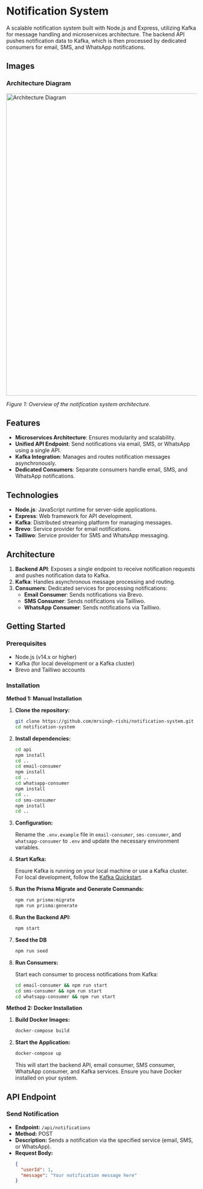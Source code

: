# Notification System

A scalable notification system built with Node.js and Express, utilizing Kafka for message handling and microservices architecture. The backend API pushes notification data to Kafka, which is then processed by dedicated consumers for email, SMS, and WhatsApp notifications.

## Images

### Architecture Diagram

<img src="https://github.com/user-attachments/assets/6944f702-6b73-4032-8031-e766980742ad" alt="Architecture Diagram" width="800"/>

*Figure 1: Overview of the notification system architecture.*

## Features

- **Microservices Architecture**: Ensures modularity and scalability.
- **Unified API Endpoint**: Send notifications via email, SMS, or WhatsApp using a single API.
- **Kafka Integration**: Manages and routes notification messages asynchronously.
- **Dedicated Consumers**: Separate consumers handle email, SMS, and WhatsApp notifications.

## Technologies

- **Node.js**: JavaScript runtime for server-side applications.
- **Express**: Web framework for API development.
- **Kafka**: Distributed streaming platform for managing messages.
- **Brevo**: Service provider for email notifications.
- **Tailliwo**: Service provider for SMS and WhatsApp messaging.

## Architecture

1. **Backend API**: Exposes a single endpoint to receive notification requests and pushes notification data to Kafka.
2. **Kafka**: Handles asynchronous message processing and routing.
3. **Consumers**: Dedicated services for processing notifications:
   - **Email Consumer**: Sends notifications via Brevo.
   - **SMS Consumer**: Sends notifications via Tailliwo.
   - **WhatsApp Consumer**: Sends notifications via Tailliwo.

## Getting Started

### Prerequisites

- Node.js (v14.x or higher)
- Kafka (for local development or a Kafka cluster)
- Brevo and Tailliwo accounts

### Installation

**Method 1: Manual Installation**

1. **Clone the repository:**

    ```bash
    git clone https://github.com/mrsingh-rishi/notification-system.git
    cd notification-system
    ```

2. **Install dependencies:**

    ```bash
    cd api
    npm install
    cd ..
    cd email-consumer
    npm install
    cd ..
    cd whatsapp-consumer
    npm install
    cd ..
    cd sms-consumer
    npm install
    cd ..
    ```

3. **Configuration:**

    Rename the `.env.example` file in `email-consumer`, `sms-consumer`, and `whatsapp-consumer` to `.env` and update the necessary environment variables.

4. **Start Kafka:**

    Ensure Kafka is running on your local machine or use a Kafka cluster. For local development, follow the [Kafka Quickstart](https://kafka.apache.org/quickstart).

5. **Run the Prisma Migrate and Generate Commands:**

    ```bash
    npm run prisma:migrate
    npm run prisma:generate
    ```

6. **Run the Backend API:**

    ```bash
    npm start
    ```

7. **Seed the DB**

    ```bash
    npm run seed
    ```

8. **Run Consumers:**

    Start each consumer to process notifications from Kafka:

    ```bash
    cd email-consumer && npm run start
    cd sms-consumer && npm run start
    cd whatsapp-consumer && npm run start
    ```

**Method 2: Docker Installation**

1. **Build Docker Images:**

    ```bash
    docker-compose build
    ```

2. **Start the Application:**

    ```bash
    docker-compose up
    ```

    This will start the backend API, email consumer, SMS consumer, WhatsApp consumer, and Kafka services. Ensure you have Docker installed on your system.

## API Endpoint

### Send Notification

- **Endpoint:** `/api/notifications`
- **Method:** POST
- **Description:** Sends a notification via the specified service (email, SMS, or WhatsApp).
- **Request Body:**
    ```json
    {
      "userId": 1,
      "message": "Your notification message here"
    }
    ```
